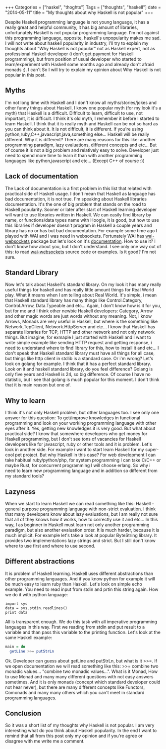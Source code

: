 +++
Categories = ["haskel", "thoghts"]
Tags = ["thoughts",  "haskell"]
date = "2014-05-11"
title = "My thoughts about why Haskell is not popular"
+++

Despite Haskell programming language is not young language, it has a really great and helpful community, it has big amount of libraries, unfortunately Haskell is not popular programming language. I'm not against this programming language, opposite, haskell's unpopularity makes me sad. I will not write about haskell popularity in industry, I'll try to explain my thoughts about "Why Haskell is not popular" not as Haskell expert, not as professional Haskell developer (i don't get payment for Haskell programming), but from position of usual developer who started to learn/experiment with Haskell some months ago and already don't afraid monads :). I can't So I will try to explain my opinion about Why Haskell is not popular in this post.


Myths
-------------

I'm not long time with Haskell and I don't know all myths/stories/jokes and other funny things about Haskell, I know one popular myth (for my look it's a myth) that Haskell is a difficult. Difficult to learn, difficult to use, not important, it is difficult. I think it's old myth, I remember it before I started to learn Haskell. I think that it is really myth and Haskell can be not so hard as you can think about it. It is not difficult, it is different. If you're using python,ruby,C++,javascript,java,something else... Haskell will be really different. Why it is different? There are many reasons for this like: another programming paradigm, lazy evaluations, different concepts and etc... But of course it is not a big problem and relatively easy to solve. Developer just need to spend more time to learn it than with another programming languages like python,javascript and etc... (Except C++ of course :))

Lack of documentation
-----------------------

The Lack of documentation is a first problem in this list that related with practical side of Haskell usage. I don't mean that Haskell as language has bad documentation, it is not true. I'm speaking about Haskell libraries documentation. It's the one of big problem that stands on the road to Haskell popularity. Sooner or later after start of Haskell learning developer will want to use libraries written in Haskell. We can easily find library by name, or functions/data types name with Hoogle, it is good, but how to use this libraries if developer doesn't program in Haskell a couple years and library has no or has but bad documentation. For example some time ago I played with WAI and i was need in websockets. Fortunately WAI has [wai-websockets](http://hackage.haskell.org/package/wai-websockets-3.0.0) package but let's look on it's [documentation](http://hackage.haskell.org/package/wai-websockets-3.0.0/docs/Network-Wai-Handler-WebSockets.html). How to use it? I don't know how about you, but I don't understand. I see only one way out of this: to read [wai-websockets](https://github.com/yesodweb/wai/blob/master/wai-websockets/server.lhs) source code or examples. Is it good? I'm not sure.

Standard Library
------------------

Now let's talk about Haskell's standard library. On my look it has many really useful things for haskell and has really little amount things for Real World play. What it means when I am telling about Real World. It's simple, i mean that Haskell standard library has many things like Control.Category, Control.Arrow, Data.Typeable and etc... Again, I don't know how is it for you, but for me and I think other newbie Haskell developers: Category, Arrow and other magic words are just words without any meaning. Not, i know Arrows, Monads are very useful in Haskell, but where is the something like Network.TcpClient, Network.HttpServer and etc... I know that Haskell has separate libraries for TCP, HTTP and other network and not only network things. But imagine, for exmaple I just started with Haskell and I want to write simple example like sending HTTP request and getting response, i need to understand where to find library for this, how to install it and etc... I don't speak that Haskell standard library must have all things for all case, but things like http client in stdlib is a standard case. Or i'm wrong? Let's look on golang for example. I think that it has a perfect standard library. Look on it and haskell standard library, do you feel difference? Golang is only five years and Haskell is 24, so big difference. Of course I have no statistic, but I see that golang is much popular for this moment. I don't think that it is main reason but one of.

Why to learn
--------------

I think it's not only Haskell problem, but other languages too. I see only one answer for this question: To get/improve knowledges in functional programming and look on your working programming language with other eyes after it. Yes, getting new knowledges it is very good. But what about practical side? I know that somewhere developers who get money for Haskell programming, but I don't see tons of vacancies for Haskell developers like for javascript, ruby or other tools and it is problem. Let's look in another side. For example i want to start learn Haskell for my super-cool pet project. But why Haskell in this case? For web development I can take habitual ruby/python/php, for system programming I can take C/C++ or maybe Rust, for concurrent programming I will choose erlang. So why i need to learn new programming language and in addition so different from my standard tools?

Lazyness
-----------

When we start to learn Haskell we can read something like this: Haskell - general purpose programming language with non-strict evaluation. I think that many developers know about lazy evaluations, but I am really not sure that all of they knows how it works, how to correctly use it and etc... In this way, I as beginner in Haskell must learn not only another programming paradigm, but also another evaluation order. It is much harder, because it is much implicit. For example let's take a look at popular ByteString library. It provides two implementations lazy strings and strict. But I still don't know where to use first and where to use second.

Different abstractions
-----------------------

It is problem of Haskell learning. Haskell uses different abstractions than other programming languages. And if you know python for example it will be much easy to learn ruby than Haskell. Let's look on simple echo example. You need to read input from stdin and prtin this string again. How we do it with python language:

```golang
import sys
data = sys.stdin.readlines()
print data
```

All is transparent enough. We do this task with all imperative programming languages in this way. First we reading from stdin and put result to a variable and than pass this variable to the printing function. Let's look at the same Haskell example:

```haskell
main = do
  getLine >>= putStrLn
```

Ok. Developer can guess about getLine and putStrLn, but what is it >>=. If we open documentation we will read something like this: >>= combine two monadic values... "combine two monadic values...". What is it Monad, How to use Monad and many many different questions with not easy answers sometimes. And it is only monads (concept which standard developer could not hear never), but there are many different concepts like Functors, Comonads and many many others which you can't meet in standard programming languages.

Conclusion
-----------

So it was a short list of my thoughts why Haskell is not popular. I am very interesting what do you think about Haskell popularity.
In the end I want to remind that all from this post only my opinion and if you're agree or disagree with me write me a comment.
